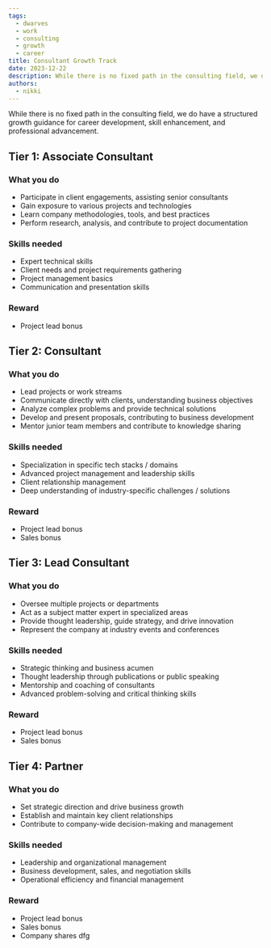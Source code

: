 ```yaml
---
tags:
  - dwarves
  - work
  - consulting
  - growth
  - career
title: Consultant Growth Track
date: 2023-12-22
description: While there is no fixed path in the consulting field, we do have a structured growth guidance for career development, skill enhancement, and professional advancement.
authors:
  - nikki
---
```


While there is no fixed path in the consulting field, we do have a structured growth guidance for career development, skill enhancement, and professional advancement.

## Tier 1: Associate Consultant
### What you do
- Participate in client engagements, assisting senior consultants
- Gain exposure to various projects and technologies
- Learn company methodologies, tools, and best practices
- Perform research, analysis, and contribute to project documentation

### Skills needed
- Expert technical skills
- Client needs and project requirements gathering
- Project management basics
- Communication and presentation skills

### Reward
- Project lead bonus

## Tier 2: Consultant
### What you do
- Lead projects or work streams
- Communicate directly with clients, understanding business objectives
- Analyze complex problems and provide technical solutions
- Develop and present proposals, contributing to business development
- Mentor junior team members and contribute to knowledge sharing

### Skills needed
- Specialization in specific tech stacks / domains
- Advanced project management and leadership skills
- Client relationship management
- Deep understanding of industry-specific challenges / solutions

### Reward
- Project lead bonus
- Sales bonus

## Tier 3: Lead Consultant
### What you do
- Oversee multiple projects or departments
- Act as a subject matter expert in specialized areas
- Provide thought leadership, guide strategy, and drive innovation
- Represent the company at industry events and conferences

### Skills needed
- Strategic thinking and business acumen
- Thought leadership through publications or public speaking
- Mentorship and coaching of consultants
- Advanced problem-solving and critical thinking skills

### Reward
- Project lead bonus
- Sales bonus

## Tier 4: Partner
### What you do
- Set strategic direction and drive business growth
- Establish and maintain key client relationships
- Contribute to company-wide decision-making and management

### Skills needed
- Leadership and organizational management
- Business development, sales, and negotiation skills
- Operational efficiency and financial management

### Reward
- Project lead bonus
- Sales bonus
- Company shares dfg
